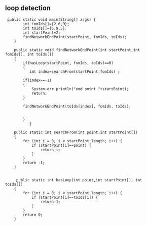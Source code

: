 ## loop detection

     public static void main(String[] args) {
            int fomIds[]={2,6,9};
            int toIds[]={6,9,5};
            int startPoint=2;     
            findNetworkEndPoint(startPoint, fomIds, toIds);
        }
           
        public static void findNetworkEndPoint(int startPoint,int fomIds[], int toIds[])
        {
            if(hasLoop(startPoint, fomIds, toIds)==0)
            {
               int index=searchFrom(startPoint,fomIds) ;
            
            if(index==-1)
            {
                System.err.println("end point "+startPoint);
                return;
            }
            
            findNetworkEndPoint(toIds[index], fomIds, toIds);
           
      
            }
               }
           
        public static int searchFrom(int point,int startPoint[])
        {
            for (int i = 0; i < startPoint.length; i++) {
                if (startPoint[i]==point) {
                    return i;
                } 
            }
            return -1;
        }
        
        
         public static int hasLoop(int point,int startPoint[], int toIds[])
        {
            for (int i = 0; i < startPoint.length; i++) {
                if (startPoint[i]==toIds[i]) {
                    return 1;
                } 
            }
            return 0;
        }
       

